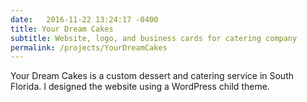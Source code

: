 ```yaml
---
date:   2016-11-22 13:24:17 -0400
title: Your Dream Cakes
subtitle: Website, logo, and business cards for catering company
permalink: /projects/YourDreamCakes
---
```

Your Dream Cakes is a custom dessert and catering service in South Florida. I designed the website using a WordPress child theme. 